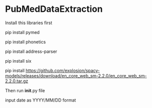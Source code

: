 # PubMedDataExtraction
Install this libraries first 

pip install pymed


pip install phonetics


pip install address-parser


pip install six


pip install https://github.com/explosion/spacy-models/releases/download/en_core_web_sm-2.2.0/en_core_web_sm-2.2.0.tar.gz


Then run __init__.py file 

input date as YYYY/MM/DD format 
